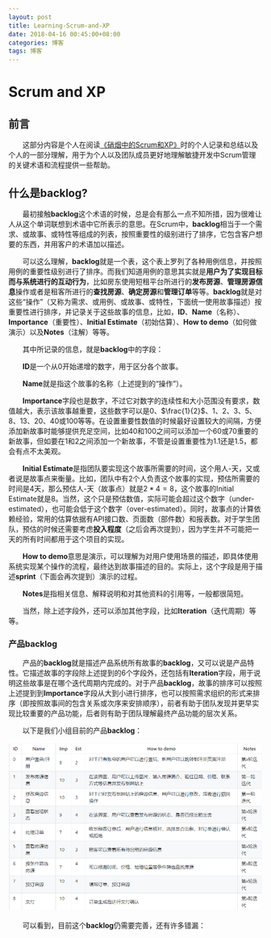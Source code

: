 ```yaml
---
layout: post
title: Learning-Scrum-and-XP
date: 2018-04-16 00:45:00+08:00
categories: 博客
tags: 博客
---
```


# Scrum and XP

## 前言

　　这部分内容是个人在阅读[《硝烟中的Scrum和XP》](http://www.infoq.com/cn/minibooks/scrum-xp-from-the-trenches)时的个人记录和总结以及个人的一部分理解，用于为个人以及团队成员更好地理解敏捷开发中Scrum管理的关键术语和流程提供一些帮助。

## 什么是backlog?

　　最初接触**backlog**这个术语的时候，总是会有那么一点不知所措，因为很难让人从这个单词联想到术语中它所表示的意思。在Scrum中，**backlog**相当于一个需求、或故事、或特性等组成的列表，按照重要性的级别进行了排序，它包含客户想要的东西，并用客户的术语加以描述。

　　可以这么理解，**backlog**就是一个表，这个表上罗列了各种用例信息，并按照用例的重要性级别进行了排序。而我们知道用例的意思其实就是**用户为了实现目标而与系统进行的互动行为**，比如房东使用短租平台所进行的**发布房源**、**管理房源信息**操作或者是租客所进行的**查找房源**、**确定房源**和**管理订单**等等。**backlog**就是对这些“操作”（又称为需求、或用例、或故事、或特性，下面统一使用故事描述）按重要性进行排序，并记录关于这些故事的信息，比如，**ID**、**Name**（名称）、**Importance**（重要性）、**Initial Estimate**（初始估算）、**How to demo**（如何做演示）以及**Notes**（注解）等等。

　　其中所记录的信息，就是**backlog**中的字段：

　　**ID**是一个从0开始递增的数字，用于区分各个故事。

　　**Name**就是指这个故事的名称（上述提到的“操作”）。

　　**Importance**字段也是数字，不过它对数字的连续性和大小范围没有要求，数值越大，表示该故事越重要，这些数字可以是0、$\frac{1}{2}$、1、2、3、5、8、13、20、40或100等等。在设置重要性数值的时候最好设置较大的间隔，方便添加新故事时能够提供充足空间，比如40和100之间可以添加一个60或70重要的新故事，但如要在1和2之间添加一个新故事，不管是设置重要性为1.1还是1.5，都会有点不太美观。

　　**Initial Estimate**是指团队要实现这个故事所需要的时间，这个用人-天，又或者说是故事点来衡量。比如，团队中有2个人负责这个故事的实现，预估所需要的时间是4天，那么预估人-天（故事点）就是$2 *4 =8$，这个故事的Initial Estimate就是8。当然，这个只是预估数值，实际可能会超过这个数字（under-estimated），也可能会低于这个数字（over-estimated）。同时，故事点的计算依赖经验，常用的估算依据有API接口数、页面数（部件数）和报表数。对于学生团队，预估的时候还需要考虑**投入程度**（之后会再次提到），因为学生并不可能把一天的所有时间都用于这个项目的实现。

　　**How to demo**意思是演示，可以理解为对用户使用场景的描述，即具体使用系统实现某个操作的流程，最终达到故事描述的目的。实际上，这个字段是用于描述**sprint**（下面会再次提到）演示的过程。

　　**Notes**是指相关信息、解释说明和对其他资料的引用等，一般都很简短。

　　当然，除上述字段外，还可以添加其他字段，比如**Iteration**（迭代周期）等等。

### 产品backlog

　　产品的**backlog**就是描述产品系统所有故事的**backlog**，又可以说是产品特性。它描述故事的字段除上述提到的6个字段外，还包括有**Iteration**字段，用于说明这些故事是在哪个迭代周期内完成的。对于产品**backlog**，故事的排序可以按照上述提到到**Importance**字段从大到小进行排序，也可以按照需求组织的形式来排序（即按照故事间的包含关系或次序来安排顺序），前者有助于团队发现并更早实现比较重要的产品功能，后者则有助于团队理解最终产品功能的层次关系。

　　以下是我们小组目前的产品**backlog**：

![小组产品backlog](/assets/2018-04-16-Learning-Scrum-and-XP-pic/ourbacklog.PNG)

　　可以看到，目前这个**backlog**仍需要完善，还有许多错漏：